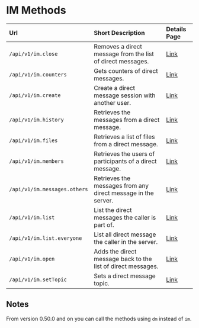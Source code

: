 # IM Methods

| Url | Short Description | Details Page |
| :--- | :--- | :--- |
| `/api/v1/im.close` | Removes a direct message from the list of direct messages. | [Link](close/) |
| `/api/v1/im.counters` | Gets counters of direct messages. | [Link](counters/) |
| `/api/v1/im.create` | Create a direct message session with another user. | [Link](create/)          |
| `/api/v1/im.history` | Retrieves the messages from a direct message. | [Link](history/) |
| `/api/v1/im.files`   | Retrieves a list of files from a direct message. | [Link](files/)           |
| `/api/v1/im.members` | Retrieves the users of participants of a direct message. | [Link](members/)         |
| `/api/v1/im.messages.others` | Retrieves the messages from any direct message in the server. | [Link](messages-others/) |
| `/api/v1/im.list` | List the direct messages the caller is part of. | [Link](list/) |
| `/api/v1/im.list.everyone` | List all direct message the caller in the server. | [Link](list-everyone/) |
| `/api/v1/im.open` | Adds the direct message back to the list of direct messages. | [Link](open/) |
| `/api/v1/im.setTopic` | Sets a direct message topic. | [Link](settopic/) |

## Notes

From version 0.50.0 and on you can call the methods using `dm` instead of `im`.
